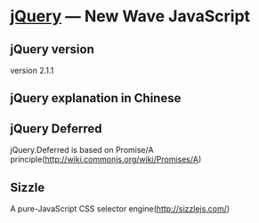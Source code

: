 [jQuery](https://jquery.com/) — New Wave JavaScript
==================================================



jQuery version
--------------
version 2.1.1

jQuery explanation in Chinese
------------------------------

jQuery Deferred
------------------------------
jQuery.Deferred is based on Promise/A principle(http://wiki.commonjs.org/wiki/Promises/A)

Sizzle
------------------------------
A pure-JavaScript CSS selector engine(http://sizzlejs.com/)